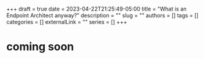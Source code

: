 +++ 
draft = true
date = 2023-04-22T21:25:49-05:00
title = "What is an Endpoint Architect anyway?"
description = ""
slug = ""
authors = []
tags = []
categories = []
externalLink = ""
series = []
+++

# coming soon
